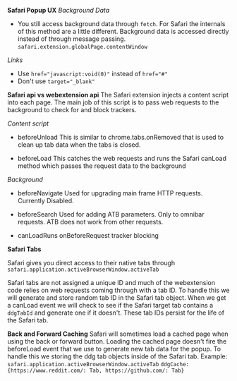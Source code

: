 **Safari Popup UX**
*Background Data*
- You still access background data through `fetch`. For Safari the internals of this method are a little different. Background data is accessed directly instead of through message passing. `safari.extension.globalPage.contentWindow`

*Links*
- Use `href="javascript:void(0)"` instead of `href="#"`
- Don't use `target="_blank"`

**Safari api vs webextension api**
The Safari extension injects a content script into each page. The main job of this script is to pass web requests to the background to check for and block trackers.

*Content script*
- beforeUnload
    This is similar to chrome.tabs.onRemoved that is used to clean up tab         data when the tabs is closed.

- beforeLoad
    This catches the web requests and runs the Safari canLoad method         which passes the request data to the background

*Background*
- beforeNavigate
    Used for upgrading main frame HTTP requests. Currently Disabled.

- beforeSearch
    Used for adding ATB parameters. Only to omnibar requests. ATB does     not work from other requests.

- canLoadRuns onBeforeRequest tracker blocking

**Safari Tabs**

Safari gives you direct access to their native tabs through 
`safari.application.activeBrowserWindow.activeTab`

Safari tabs are not assigned a unique ID and much of the webextension code relies on web requests coming through with a tab ID. To handle this we will generate and store random tab ID in the Safari tab object. 
When we get a canLoad event we will check to see if the Safari target tab contains a `ddgTabId` and generate one if it doesn't. These tab IDs persist for the life of the Safari tab.

**Back and Forward Caching**
Safari will sometimes load a cached page when using the back or forward button. Loading the cached page doesn't fire the beforeLoad event that we use to generate new tab data for the popup. To handle this we storing the ddg tab objects inside of the Safari tab. Example:
`safari.application.activeBrowserWindow.activeTab`
`ddgCache: {https://www.reddit.com/: Tab, https://github.com/: Tab}`
